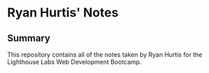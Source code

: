 # Ryan Hurtis' Notes

## Summary 

This repository contains all of the notes taken by Ryan Hurtis for the Lighthouse Labs Web Development Bootcamp.